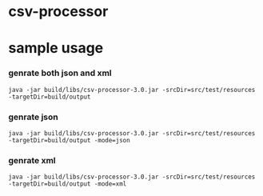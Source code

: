 # csv-processor
# sample usage
### genrate both json and xml
```
java -jar build/libs/csv-processor-3.0.jar -srcDir=src/test/resources -targetDir=build/output
```

### genrate json
```
java -jar build/libs/csv-processor-3.0.jar -srcDir=src/test/resources -targetDir=build/output -mode=json
```

### genrate xml
```
java -jar build/libs/csv-processor-3.0.jar -srcDir=src/test/resources -targetDir=build/output -mode=xml
```